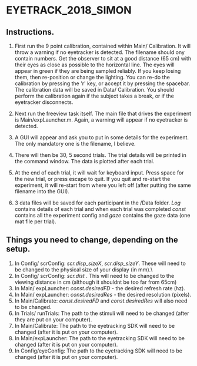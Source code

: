 # EYETRACK_2018_SIMON

## Instructions.

1. First run the 9 point calibration, contained within Main/ Calibration. It will throw a warning if no eyetracker is detected.
The filename should ony contain numbers. Get the observer to sit at a good distance (65 cm) with their eyes as close as possible to the horizontal line.
The eyes will appear in green if they are being sampled reliably. If you keep losing them, then re-position or change the lighting. You can re-do the calibration by pressing
the 'r' key, or accept it by pressing the spacebar. The calibration data will be saved in Data/ Calibration. You should perform the calibration again
if the subject takes a break, or if the eyetracker disconnects.

2. Next run the freeview task itself. The main file that drives the experiment is Main/expLauncher.m. Again, a warning will appear if no eyetracker
is detected.

3. A GUI will appear and ask you to put in some details for the experiment. The only mandatory one is the filename, I believe.

4. There will then be 30, 5 second trials. The trial details will be printed in the command window. The data is plotted after each trial.

5. At the end of each trial, it will wait for keyboard input. Press space for the new trial, or press escape to quit. If you quit and re-start
the experiment, it will re-start from where you left off (after putting the same filename into the GUI).

6. 3 data files will be saved for each participant in the /Data folder. *Log* contains details of each trial and when each trial was completed
*const* contains all the experiment config and *gaze* contains the gaze data (one mat file per trial).


## Things you need to change, depending on the setup.

1. In Config/ scrConfig: *scr.disp_sizeX*, *scr.disp_sizeY*. These will need to be changed to the physical size of your display (in mm).\
2. In Config/ scrConfig: *scr.dist* . This will need to be changed to the viewing distance in cm (although it shouldnt be too far from 65cm)
3. In Main/ expLauncher: *const.desiredFD* - the desired refresh rate (hz).
4. In Main/ expLauncher: *const.desiredRes* - the desired resolution (pixels).
5. In Main/Calibrate:  *const.desiredFD* and *const.desiredRes* will also need to be changed.
6. In Trials/ runTrials: The path to the stimuli will need to be changed (after they are put on your computer).
7. In Main/Calibrate: The path to the eyetracking SDK will need to be changed (after it is put on your computer).
8. In Main/expLauncher: The path to the eyetracking SDK will need to be changed (after it is put on your computer).
9. In Config/eyeConfig: The path to the eyetracking SDK will need to be changed (after it is put on your computer).


